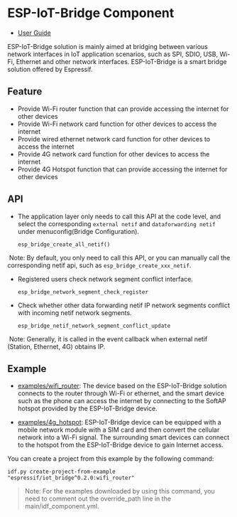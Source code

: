 # ESP-IoT-Bridge Component

- [User Guide](https://github.com/espressif/esp-iot-bridge/blob/master/components/iot_bridge/User_Guide.md)

ESP-IoT-Bridge solution is mainly aimed at bridging between various network interfaces in IoT application scenarios, such as SPI, SDIO, USB, Wi-Fi, Ethernet and other network interfaces. ESP-IoT-Bridge is a smart bridge solution offered by Espressif. 

## Feature

- Provide Wi-Fi router function that can provide accessing the internet for other devices
- Provide Wi-Fi network card function for other devices to access the internet
- Provide wired ethernet network card function for other devices to access the internet
- Provide 4G network card function for other devices to access the internet
- Provide 4G Hotspot function that can provide accessing the internet for other devices

## API

- The application layer only needs to call this API at the code level, and select the corresponding `external netif` and `dataforwarding netif` under menuconfig(Bridge Configuration).

	```
	esp_bridge_create_all_netif()
	```

​		Note: By default, you only need to call this API, or you can manually call the corresponding netif api, such as `esp_bridge_create_xxx_netif`.

- Registered users check network segment conflict interface.

	```
	esp_bridge_network_segment_check_register
	```

- Check whether other data forwarding netif IP network segments conflict with incoming netif network segments.

	```
	esp_bridge_netif_network_segment_conflict_update
	```

​		Note: Generally, it is called in the event callback when external netif (Station, Ethernet, 4G) obtains IP.

## Example

- [examples/wifi_router](https://github.com/espressif/esp-iot-bridge/blob/master/examples/wifi_router): The device based on the ESP-IoT-Bridge solution connects to the router through Wi-Fi or ethernet, and the smart device such as the phone can access the internet by connecting to the SoftAP hotspot provided by the ESP-IoT-Bridge device.

- [examples/4g_hotspot](https://github.com/espressif/esp-iot-bridge/blob/master/examples/4g_hotspot): ESP-IoT-Bridge device can be equipped with a mobile network module with a SIM card and then convert the cellular network into a Wi-Fi signal. The surrounding smart devices can connect to the hotspot from the ESP-IoT-Bridge device to gain Internet access.

You can create a project from this example by the following command:

```
idf.py create-project-from-example "espressif/iot_bridge^0.2.0:wifi_router"
```

> Note: For the examples downloaded by using this command, you need to comment out the override_path line in the main/idf_component.yml.
